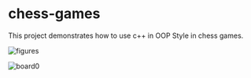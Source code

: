 # chess-games
This project demonstrates how to use c++ in OOP Style in chess games.


![figures](https://user-images.githubusercontent.com/73470193/191281129-d6f875b1-e77e-4baf-acc0-8712d69d2cf9.png)

![board0](https://user-images.githubusercontent.com/73470193/191281178-72e01163-9836-44c9-bcf7-8cbe28e85e16.png)



